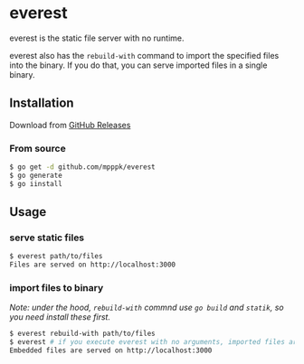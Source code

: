 # everest
everest is the static file server with no runtime.

everest also has the `rebuild-with` command to import the specified files into the binary.
If you do that, you can serve imported files in a single binary.

## Installation

Download from [GitHub Releases](https://github.com/mpppk/everest/releases)

### From source

```bash
$ go get -d github.com/mpppk/everest
$ go generate
$ go iinstall
```

## Usage
### serve static files

```bash
$ everest path/to/files
Files are served on http://localhost:3000
```

### import files to binary

*Note: under the hood, `rebuild-with` commnd use `go build` and `statik`, so you need install these first.*

```bash
$ everest rebuild-with path/to/files
$ everest # if you execute everest with no arguments, imported files are served.
Embedded files are served on http://localhost:3000
```
